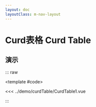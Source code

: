 ```yaml
---
layout: doc
layoutClass: m-nav-layout
---
```


<script setup>
import CurdTable1 from "../demo/curdTable/CurdTable1.vue";
</script>

# Curd表格 Curd Table

## 演示

::: raw
<potato-demo title="基础表格" class="vp-raw">
  <CurdTable1 />

  <template #code>

<<< ../demo/curdTable/CurdTable1.vue

  </template>
</potato-demo>
:::

